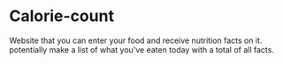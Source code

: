 # Calorie-count
Website that you can enter your food and receive nutrition facts on it. potentially make a list of what you've eaten today with a total of all facts.

